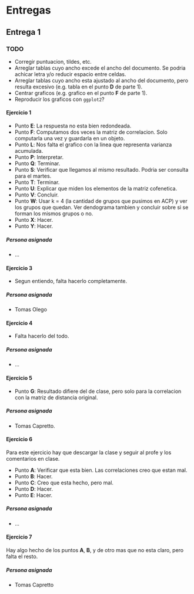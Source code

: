 # Entregas

## Entrega 1

### TODO

* Corregir puntuacion, tildes, etc. 
* Arreglar tablas cuyo ancho excede el ancho del documento. Se podria achicar
letra y/o reducir espacio entre celdas.
* Arreglar tablas cuyo ancho esta ajustado al ancho del documento, pero resulta
excesivo (e.g. tabla en el punto **D** de parte 1).
* Centrar graficos (e.g. grafico en el punto **F** de parte 1).
* Reproducir los graficos con `ggplot2`?

#### Ejercicio 1

* Punto **E**: La respuesta no esta bien redondeada.
* Punto **F**: Computamos dos veces la matriz de correlacion. Solo computarla
una vez y guardarla en un objeto.
* Punto **L**: Nos falta el grafico con la linea que representa varianza 
acumulada.
* Punto **P**: Interpretar.
* Punto **Q**: Terminar.
* Punto **S**: Verificar que llegamos al mismo resultado. Podria ser consulta
para el martes.
* Punto **T**: Terminar.
* Punto **U**: Explicar que miden los elementos de la matriz cofenetica.
* Punto **V**: Concluir.
* Punto **W**: Usar k = 4 (la cantidad de grupos que pusimos en ACP) y ver 
los grupos que quedan. Ver dendograma tambien y concluir sobre si se forman 
los mismos grupos o no.
* Punto **X**: Hacer.
* Punto **Y**: Hacer.

##### Persona asignada

* ...

#### Ejercicio 3

* Segun entiendo, falta hacerlo completamente.

##### Persona asignada

* Tomas Olego

#### Ejercicio 4

* Falta hacerlo del todo.

##### Persona asignada

* ...

#### Ejercicio 5

* Punto **G**: Resultado difiere del de clase, pero solo para la correlacion
con la matriz de distancia original.

##### Persona asignada

* Tomas Capretto.

#### Ejercicio 6

Para este ejercicio hay que descargar la clase y seguir al profe y los 
comentarios en clase.

* Punto **A**: Verificar que esta bien. Las correlaciones creo que estan mal.
* Punto **B**: Hacer.
* Punto **C**: Creo que esta hecho, pero mal.
* Punto **D**: Hacer.
* Punto **E**: Hacer.

##### Persona asignada

* ...

#### Ejercicio 7

Hay algo hecho de los puntos **A**, **B**, y de otro mas que no esta claro,
pero falta el resto.

##### Persona asignada

* Tomas Capretto
